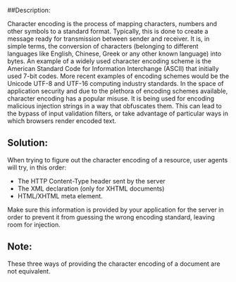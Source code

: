 ##Description:

Character encoding is the process of mapping characters, numbers and other symbols to a
standard format. Typically, this is done to create a message ready for transmission
between sender and receiver. It is, in simple terms, the conversion of characters
(belonging to different languages like English, Chinese, Greek or any other known language)
into bytes. An example of a widely used character encoding scheme is the American
Standard Code for Information Interchange (ASCII) that initially used 7-bit codes.
More recent examples of encoding schemes would be the Unicode UTF-8 and UTF-16 computing
industry standards. In the space of application security and due to the plethora of
encoding schemes available, character encoding has a popular misuse. It is being used for
encoding malicious injection strings in a way that obfuscates them. This can lead to the
bypass of input validation filters, or take advantage of particular ways in which browsers
render encoded text.

## Solution:

When trying to figure out the character encoding of a resource, user agents will try, in
this order:

- The HTTP Content-Type header sent by the server
- The XML declaration (only for XHTML documents)
- HTML/XHTML meta element.

Make sure this information is provided by your application for the server in order to
prevent it from guessing the wrong encoding standard, leaving room for injection.

## Note:

These three ways of providing the character encoding of a document are not
equivalent.
